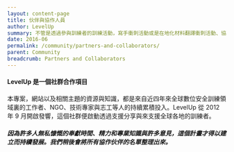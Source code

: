 ```yaml
---
layout: content-page
title: 伙伴與協作人員
author: LevelUp
summary: 不管是透過參與訓練者的訓練活動，寫手衝刺活動或是在地化材料翻譯衝刺活動、協助網站內容的翻譯與在地化、計畫的推廣、技術支援研究或需求調查等等投入，許多個人與組織的支援，才成就了LevelUp專案。
date: 2016-06
permalink: /community/partners-and-collaborators/
parent: Community
breadcrumb: Partners and Collaborators
---
```

#### LevelUp 是一個社群合作項目

本專案，網站以及相關主題的資源與知識，都是來自近四年來全球數位安全訓練領域裏的工作者、NGO、技術專家與志工等人的持續累積投入。LevelUp 從 2012 年 9 月開啟發響，這個社群便啟動透過支援分享與來支援全球各地的訓練者。

#####  因為許多人無私慷慨的奉獻時間、精力和專業知識與許多意見，這個計畫才得以建立而持續發展。我們稍後會將所有協作伙伴的名單整理出來。

